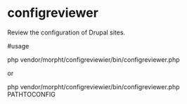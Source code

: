 # configreviewer
Review the configuration of Drupal sites.

#usage

php vendor/morpht/configreviewier/bin/configreviewer.php

or

php vendor/morpht/configreviewier/bin/configreviewer.php PATHTOCONFIG
